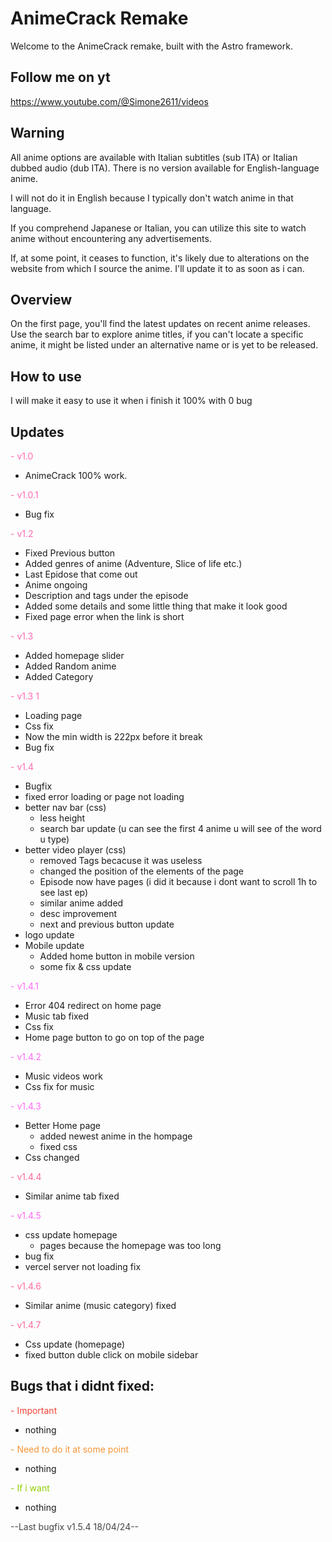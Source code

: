 # AnimeCrack Remake

Welcome to the AnimeCrack remake, built with the Astro framework.

## Follow me on yt

https://www.youtube.com/@Simone2611/videos

## Warning

All anime options are available with Italian subtitles (sub ITA) or Italian dubbed audio (dub ITA). There is no version available for English-language anime.

I will not do it in English because I typically don't watch anime in that language.

If you comprehend Japanese or Italian, you can utilize this site to watch anime without encountering any advertisements.

If, at some point, it ceases to function, it's likely due to alterations on the website from which I source the anime. I'll update it to as soon as i can.

## Overview

On the first page, you'll find the latest updates on recent anime releases. Use the search bar to explore anime titles, if you can't locate a specific anime, it might be listed under an alternative name or is yet to be released.

## How to use

I will make it easy to use it when i finish it 100% with 0 bug

## Updates

<span style="color: #FF69B4;">- v1.0 </span>

- AnimeCrack 100% work.

<span style="color: #FF69B4;">- v1.0.1 </span>

- Bug fix

<span style="color: #FF69B4;">- v1.2 </span>

- Fixed Previous button
- Added genres of anime (Adventure, Slice of life etc.)
- Last Epidose that come out
- Anime ongoing
- Description and tags under the episode
- Added some details and some little thing that make it look good
- Fixed page error when the link is short

<span style="color: #FF69B4;">- v1.3 </span>

- Added homepage slider
- Added Random anime
- Added Category

<span style="color: #FF69B4;">- v1.3
1</span>

- Loading page
- Css fix
- Now the min width is 222px before it break
- Bug fix

<span style="color: #FF69B4;">- v1.4 </span>

- Bugfix
- fixed error loading or page not loading
- better nav bar (css)
  - less height
  - search bar update (u can see the first 4 anime u will see of the word u type)
- better video player (css)
  - removed Tags becacuse it was useless
  - changed the position of the elements of the page
  - Episode now have pages (i did it because i dont want to scroll 1h to see last ep)
  - similar anime added
  - desc improvement
  - next and previous button update
- logo update
- Mobile update
  - Added home button in mobile version
  - some fix & css update

<span style="color: #FF69F4;">- v1.4.1 </span>

- Error 404 redirect on home page
- Music tab fixed
- Css fix
- Home page button to go on top of the page

<span style="color: #FF69F4;">- v1.4.2 </span>

- Music videos work
- Css fix for music

<span style="color: #FF69F4;">- v1.4.3 </span>

- Better Home page
  - added newest anime in the hompage
  - fixed css
- Css changed

<span style="color: #FF69A0;">- v1.4.4 </span>

- Similar anime tab fixed

<span style="color: #FF69F4;">- v1.4.5 </span>

- css update homepage
  - pages because the homepage was too long
- bug fix
- vercel server not loading fix

<span style="color: #FF69A0;">- v1.4.6 </span>

- Similar anime (music category) fixed

<span style="color: #FF69A0;">- v1.4.7 </span>

- Css update (homepage)
- fixed button duble click on mobile sidebar

## Bugs that i didnt fixed:

<span style="color: #f44336;">- Important </span>

- nothing

<span style="color: #f49536;">- Need to do it at some point </span>

- nothing

<span style="color: #8fce00;">- If i want </span>

- nothing

<span style="color: #444444;">--Last bugfix v1.5.4 18/04/24--</span>
